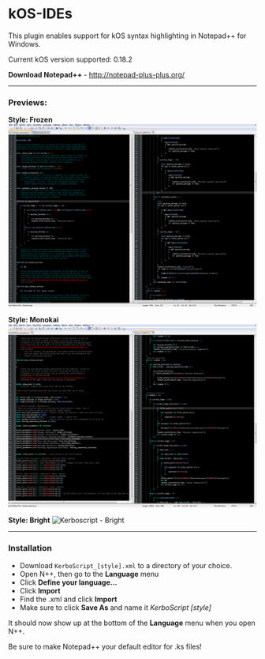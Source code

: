# kOS-IDEs
This plugin enables support for kOS syntax highlighting in Notepad++ for Windows.

Current kOS version supported: 0.18.2

**Download Notepad++** - http://notepad-plus-plus.org/

*****

### Previews:

**Style: Frozen**
![Kerboscript - Frozen](https://github.com/KSP-KOS/EditorTools/blob/develop/NotepadPlusPlus/preview/kerboscript_frozen.png)

**Style: Monokai**
![Kerboscript - Monokai](https://github.com/KSP-KOS/EditorTools/blob/develop/NotepadPlusPlus/preview/kerboscript_monokai.png)

**Style: Bright**
![Kerboscript - Bright](https://github.com/HiltiRaceteam/EditorTools/blob/develop/NotepadPlusPlus/preview/kerboscript_bright.png)

*****

### Installation

* Download `KerboScript_[style].xml` to a directory of your choice.
* Open N++, then go to the **Language** menu
* Click **Define your language...**
* Click **Import**
* Find the .xml and click **Import**
* Make sure to click **Save As** and name it *KerboScript [style]*

It should now show up at the bottom of the **Language** menu when you open N++.

Be sure to make Notepad++ your default editor for .ks files!
